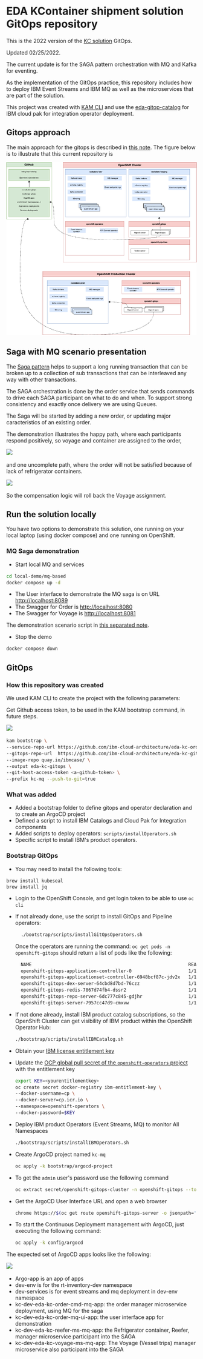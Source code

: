 # EDA KContainer shipment solution GitOps repository

This is the 2022 version of the [KC solution](https://ibm-cloud-architecture.github.io/refarch-kc/) GitOps. 

Updated 02/25/2022. 

The current update is for the SAGA pattern orchestration with MQ and Kafka for eventing. 

As the implementation of the GitOps practice, this repository includes how to deploy IBM Event Streams and IBM MQ
as well as the microservices that are part of the solution. 

This project was created with [KAM CLI](https://github.com/redhat-developer/kam) and use the [eda-gitop-catalog](https://github.com/ibm-cloud-architecture/eda-gitops-catalog) for IBM cloud pak for integration operator deployment.

## Gitops approach

The main approach for the gitops is described in [this note](https://ibm-cloud-architecture.github.io/refarch-eda/use-cases/gitops/#high-level-architecture-view). The figure below is to illustrate that this current repository is 

![](./docs/images/hl-view.png)

## Saga with MQ scenario presentation

The [Saga pattern](https://ibm-cloud-architecture.github.io/refarch-eda/patterns/saga/) helps to support a long running 
transaction that can be broken up to a collection of sub transactions that can be interleaved any way with other transactions.

The SAGA orchestration is done by the order service that sends commands to drive each SAGA participant on what to do and when. 
To support strong consistency and exactly once delivery we are using Queues.

The Saga will be started by adding a new order, or updating major caracteristics of an existing order.

The demonstration illustrates the happy path, where each participants respond positively, so voyage and container are
assigned to the order,

![](./docs/images/saga-flow.png)

and one uncomplete path, where the order will not be satisfied because of lack of refrigerator containers.

![](./docs/images/compensation-flow.png)

So the compensation logic will roll back the Voyage assignment.


## Run the solution locally

You have two options to demonstrate this solution, one running on your local laptop (using docker compose) and one running on OpenShift.

### MQ Saga demonstration

* Start local MQ and services

```sh
cd local-demo/mq-based
docker compose up -d
```
* The User interface to demonstrate the MQ saga is on URL [http://localhost:8089](http://localhost:8089)
* The Swagger for Order is [http://localhost:8080](http://localhost:8080/q/swagger-ui)
* The Swagger for Voyage is [http://localhost:8081](http://localhost:8081/q/swagger-ui)

The demonstration scenario script in [this separated note](https://ibm-cloud-architecture.github.io/refarch-eda/scenarios/saga-orchestration/#full-demo-narration).

* Stop the demo

```sh
docker compose down
```

## GitOps 

### How this repository was created

We used KAM CLI to create the project with the following parameters:

Get Github access token, to be used in the KAM bootstrap command, in future steps.

![](./docs/images/github-access-tk.png)


```sh
kam bootstrap \
--service-repo-url https://github.com/ibm-cloud-architecture/eda-kc-order-cmd-mq \
--gitops-repo-url  https://github.com/ibm-cloud-architecture/eda-kc-gitops \
--image-repo quay.io/ibmcase/ \
--output eda-kc-gitops \
--git-host-access-token <a-github-token> \
--prefix kc-mq --push-to-git=true
```

### What was added

* Added a bootstrap folder to define gitops and operator declaration and to create an ArgoCD project
* Defined a script to install IBM Catalogs and Cloud Pak for Integration components 
* Added scripts to deploy operators: `scripts/installOperators.sh`
* Specific script to install IBM's product operators.


### Bootstrap GitOps

* You may need to install the following tools:

```
brew install kubeseal
brew install jq
```

* Login to the OpenShift Console, and get login token to be able to use `oc cli`
* If not already done, use the script to install GitOps and Pipeline operators: 

  ```sh
    ./bootstrap/scripts/installGitOpsOperators.sh
  ```
    
  Once the operators are running the command: `oc get pods -n openshift-gitops` should return
a list of pods like the following:

  ```sh
    NAME                                                          READY   STATUS    RESTARTS   AGE
    openshift-gitops-application-controller-0                     1/1     Running   0          4h5m
    openshift-gitops-applicationset-controller-6948bcf87c-jdv2x   1/1     Running   0          4h5m
    openshift-gitops-dex-server-64cbd8d7bd-76czz                  1/1     Running   0          4h5m
    openshift-gitops-redis-7867d74fb4-dssr2                       1/1     Running   0          4h5m
    openshift-gitops-repo-server-6dc777c845-gdjhr                 1/1     Running   0          4h5m
    openshift-gitops-server-7957cc47d9-cmxvw                      1/1     Running   0          4h5m
  ```

* If not done already, install IBM product catalog subscriptions, so the OpenShift Cluster can get visibility of IBM product within the OpenShift Operator Hub:

  ```sh
  ./bootstrap/scripts/installIBMCatalog.sh
  ```

* Obtain your [IBM license entitlement key](https://github.com/IBM/cloudpak-gitops/blob/main/docs/install.md#obtain-an-entitlement-key)
* Update the [OCP global pull secret of the `openshift-operators` project](https://github.com/IBM/cloudpak-gitops/blob/main/docs/install.md#update-the-ocp-global-pull-secret)
with the entitlement key

    ```sh
    export KEY=<yourentitlementkey>
    oc create secret docker-registry ibm-entitlement-key \
    --docker-username=cp \
    --docker-server=cp.icr.io \
    --namespace=openshift-operators \
    --docker-password=$KEY 
    ```
    
* Deploy IBM product Operators (Event Streams, MQ) to monitor All Namespaces 

  ```sh
  ./bootstrap/scripts/installIBMOperators.sh
  ```
 
* Create ArgoCD project named `kc-mq`

   ```sh
   oc apply -k bootstrap/argocd-project
   ```

* To get the `admin` user's password use the following command

    ```sh
    oc extract secret/openshift-gitops-cluster -n openshift-gitops --to=-
    ```

* Get the ArgoCD User Interface URL and open a web browser

   ```sh
   chrome https://$(oc get route openshift-gitops-server -o jsonpath='{.status.ingress[].host}'  -n openshift-gitops)
   ```


* To start the Continuous Deployment management with ArgoCD, just executing the following command:

   ```sh
   oc apply -k config/argocd
   ```

The expected set of ArgoCD apps looks like the following:

![](./docs/images/kc-mq-argoapps.png)

  * Argo-app is an app of apps
  * dev-env is for the rt-inventory-dev namespace
  * dev-services is for event streams and mq deployment in dev-env namespace
  * kc-dev-eda-kc-order-cmd-mq-app: the order manager microservice deployment, using MQ for the saga
  * kc-dev-eda-kc-order-mq-ui-app: the user interface app for demonstration
  * kc-dev-eda-kc-reefer-ms-mq-app: the Refrigerator container, Reefer, manager microservice participant into the SAGA
  * kc-dev-eda-kc-voyage-ms-mq-app: The Voyage (Vessel trips) manager microservice also  participant into the SAGA
